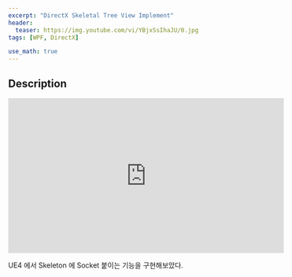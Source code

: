 ```yaml
---
excerpt: "DirectX Skeletal Tree View Implement"
header:
  teaser: https://img.youtube.com/vi/YBjxSsIhaJU/0.jpg
tags: [WPF, DirectX]

use_math: true
---
```


## Description

<iframe width="560" height="315" src="https://www.youtube.com/embed/YBjxSsIhaJU" frameborder="0" allowfullscreen></iframe>

<br/>

UE4 에서 Skeleton 에 Socket 붙이는 기능을 구현해보았다.